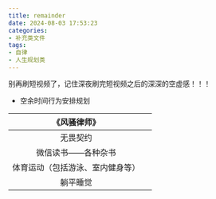 ```yaml
---
title: remainder
date: 2024-08-03 17:53:23
categories:
- 补充类文件
tags:
- 自律
- 人生规划类
---
```


别再刷短视频了，记住深夜刷完短视频之后的深深的空虚感！！！



* 空余时间行为安排规划

|           《风骚律师》           |      |
| :------------------------------: | :--: |
|             无畏契约             |      |
|        微信读书——各种杂书        |      |
| 体育运动（包括游泳、室内健身等） |      |
|             躺平睡觉             |      |

